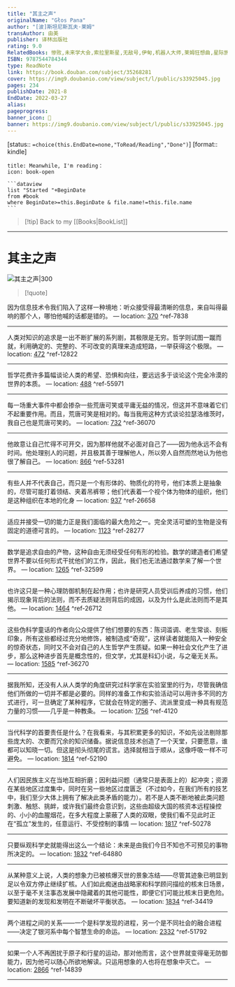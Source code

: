 ```yaml
---
title: "其主之声"
originalName: "Głos Pana"
author: "[波]斯坦尼斯瓦夫·莱姆"
transAuthor: 由美
publisher: 译林出版社
rating: 9.0
RelatedBooks: 惨败,未来学大会,索拉里斯星,无敌号,伊甸,机器人大师,莱姆狂想曲,星际旅行日记,挽救计划,星之继承者
ISBN: 9787544784344
type: ReadNote
link: https://book.douban.com/subject/35268281
cover: https://img9.doubanio.com/view/subject/l/public/s33925045.jpg
pages: 234
publishDate: 2021-8
EndDate: 2022-03-27
alias:
pageprogress:
banner_icon: 📖
banner: https://img9.doubanio.com/view/subject/l/public/s33925045.jpg
---
```

[status:: `=choice(this.EndDate=none,"ToRead/Reading","Done")`]
[format:: kindle]


````ad-blank
title: Meanwhile, I'm reading：
icon: book-open

```dataview
list "Started "+BeginDate
from #book 
where BeginDate>=this.BeginDate & file.name!=this.file.name
```
````
>[!tip] Back to my [[Books|BookList]]

---
# 其主之声

![其主之声|300](https://img9.doubanio.com/view/subject/l/public/s33925045.jpg)

>[!quote]

因为信息技术令我们陷入了这样一种境地：听众接受得最清晰的信息，来自叫得最响的那个人，哪怕他喊的话都是错的。 — location: [370]() ^ref-7838

---
人类对知识的追求是一出不断扩展的系列剧，其极限是无穷。哲学则试图一蹴而就，利用确定的、完整的、不可改变的真理来造成短路，一举获得这个极限。 — location: [472]() ^ref-12822

---
哲学花费许多篇幅谈论人类的希望、恐惧和向往，要远远多于谈论这个完全冷漠的世界的本质。 — location: [488]() ^ref-55971

---
每一场重大事件中都会掺杂一些荒唐可笑或平庸无益的情况，但这并不意味着它们不起重要作用。而且，荒唐可笑是相对的。每当我用这种方式谈论拉瑟洛维茨时，我自己也是荒唐可笑的。 — location: [732]() ^ref-36070

---
他故意让自己忙得不可开交，因为那样他就不必面对自己了——因为他永远不会有时间。他处理别人的问题，并且极其善于理解他人，所以旁人自然而然地认为他也很了解自己。 — location: [866]() ^ref-53281

---
有些人并不代表自己，而只是一个有形体的、物质化的符号，他们本质上是抽象的，尽管可能打着领结、夹着吊裤带；他们代表着一个视个体为物体的组织，他们是这种组织在本地的化身 — location: [937]() ^ref-26658

---
适应并接受一切的能力正是我们面临的最大危险之一。完全灵活可塑的生物是没有固定的道德可言的。 — location: [1123]() ^ref-28277


---
数学是追求自由的产物，这种自由无须经受任何有形的检验。数学的建造者们希望世界不要以任何形式干扰他们的工作，因此，我们也无法通过数学来了解一个世界。 — location: [1265]() ^ref-32599

---
也许这只是一种心理防御机制在起作用；也许是研究人员受训后养成的习惯，他们揭示现象背后的法则，而不去质疑法则背后的成因，以及为什么是此法则而不是其他。 — location: [1464]() ^ref-26712

---
这些伪科学童话的作者向公众提供了他们想要的东西：陈词滥调、老生常谈、刻板印象，所有这些都经过充分地修饰，被制造成“奇观”，这样读者就能陷入一种安全的惊奇状态，同时又不会对自己的人生哲学产生质疑。如果一种社会文化产生了进步，那么这种进步首先是概念性的，但文学，尤其是科幻小说，与之毫无关系。 — location: [1585]() ^ref-36270

---
据我所知，还没有人从人类学的角度研究过科学家在实验室里的行为，尽管我确信他们所做的一切并不都是必要的。同样的准备工作和实验活动可以用许多不同的方式进行，可一旦确定了某种程序，它就会在特定的圈子、流派里变成一种具有规范力量的习惯——几乎是一种教条。 — location: [1756]() ^ref-4120

---
当代科学的首要责任是什么？在我看来，与其积累更多的知识，不如先设法剔除那些庞大的、次要而冗余的知识储备。据说信息技术创造了一个天堂，只要愿意，谁都可以知晓一切。但这是彻头彻尾的谎言。选择就相当于顺从，这像呼吸一样不可避免。 — location: [1814]() ^ref-52190

---
人们因民族主义在当地互相折磨；因利益问题（通常只是表面上的）起冲突；资源在某些地区过度集中，同时在另一些地区过度匮乏（不过如今，在我们所有的技艺中，我们至少大体上拥有了解决此类矛盾的能力）。若不是人类不断地被此类问题刺激、触怒、挑衅，或许我们最终会意识到，这些由超级大国的核资本远程操控的、小小的血腥烟花，在多大程度上蒙蔽了人类的双眼，使我们看不见此时正在“孤立”发生的，任意运行、不受控制的事情 — location: [1817]() ^ref-50278

---
只要纵观科学史就能得出这么一个结论：未来是由我们今日不知也不可预见的事物所决定的。 — location: [1832]() ^ref-64880

---
从某种意义上说，人类的想象力已被核爆灭世的景象冻结——尽管其迹象已明显到足以令双方停止继续扩核。人们如此痴迷由战略家和科学顾问描绘的核末日场景，以至于毫不关注事态发展中隐藏着的其他可能性，即便它们可能比核末日更危险。要知道新的发现和发明在不断破坏平衡状态。 — location: [1834]() ^ref-34419

---
两个进程之间的关系——一个是科学发现的进程，另一个是不同社会的融合进程——决定了银河系中每个智慧生命的命运。 — location: [2332]() ^ref-51792

---
如果一个人不再困扰于原子和行星的运动，那对他而言，这个世界就变得毫无防御能力，因为他可以随心所欲地解读。只运用想象的人也将在想象中灭亡。 — location: [2866]() ^ref-14839

---

